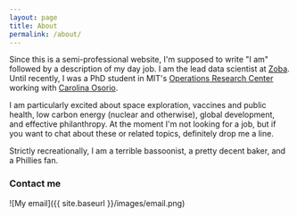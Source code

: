 ```yaml
---
layout: page
title: About
permalink: /about/
---
```


Since this is a semi-professional website, I'm supposed to write "I am" followed by a description of my day job. I am the lead data scientist at [Zoba](https://www.zoba.com). Until recently, I was a PhD student in MIT's [Operations Research Center](https://orc.mit.edu) working with [Carolina Osorio](https://cee.mit.edu/people_individual/carolina-osorio/).

I am particularly excited about space exploration, vaccines and public health, low carbon energy (nuclear and otherwise), global development, and effective philanthropy. At the moment I'm not looking for a job, but if you want to chat about these or related topics, definitely drop me a line.

Strictly recreationally, I am a terrible bassoonist, a pretty decent baker, and a Phillies fan.

### Contact me

![My email]({{ site.baseurl }}/images/email.png)
